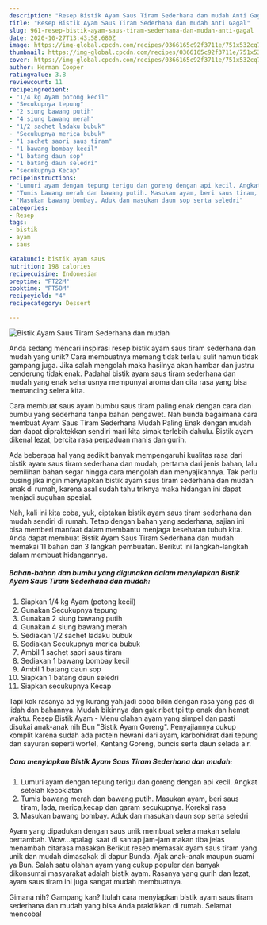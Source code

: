 ```yaml
---
description: "Resep Bistik Ayam Saus Tiram Sederhana dan mudah Anti Gagal"
title: "Resep Bistik Ayam Saus Tiram Sederhana dan mudah Anti Gagal"
slug: 961-resep-bistik-ayam-saus-tiram-sederhana-dan-mudah-anti-gagal
date: 2020-10-27T13:43:58.680Z
image: https://img-global.cpcdn.com/recipes/0366165c92f3711e/751x532cq70/bistik-ayam-saus-tiram-sederhana-dan-mudah-foto-resep-utama.jpg
thumbnail: https://img-global.cpcdn.com/recipes/0366165c92f3711e/751x532cq70/bistik-ayam-saus-tiram-sederhana-dan-mudah-foto-resep-utama.jpg
cover: https://img-global.cpcdn.com/recipes/0366165c92f3711e/751x532cq70/bistik-ayam-saus-tiram-sederhana-dan-mudah-foto-resep-utama.jpg
author: Herman Cooper
ratingvalue: 3.8
reviewcount: 11
recipeingredient:
- "1/4 kg Ayam potong kecil"
- "Secukupnya tepung"
- "2 siung bawang putih"
- "4 siung bawang merah"
- "1/2 sachet ladaku bubuk"
- "Secukupnya merica bubuk"
- "1 sachet saori saus tiram"
- "1 bawang bombay kecil"
- "1 batang daun sop"
- "1 batang daun seledri"
- "secukupnya Kecap"
recipeinstructions:
- "Lumuri ayam dengan tepung terigu dan goreng dengan api kecil. Angkat setelah kecoklatan"
- "Tumis bawang merah dan bawang putih. Masukan ayam, beri saus tiram, lada, merica,kecap dan garam secukupnya. Koreksi rasa"
- "Masukan bawang bombay. Aduk dan masukan daun sop serta seledri"
categories:
- Resep
tags:
- bistik
- ayam
- saus

katakunci: bistik ayam saus 
nutrition: 198 calories
recipecuisine: Indonesian
preptime: "PT22M"
cooktime: "PT58M"
recipeyield: "4"
recipecategory: Dessert

---
```



![Bistik Ayam Saus Tiram Sederhana dan mudah](https://img-global.cpcdn.com/recipes/0366165c92f3711e/751x532cq70/bistik-ayam-saus-tiram-sederhana-dan-mudah-foto-resep-utama.jpg)

Anda sedang mencari inspirasi resep bistik ayam saus tiram sederhana dan mudah yang unik? Cara membuatnya memang tidak terlalu sulit namun tidak gampang juga. Jika salah mengolah maka hasilnya akan hambar dan justru cenderung tidak enak. Padahal bistik ayam saus tiram sederhana dan mudah yang enak seharusnya mempunyai aroma dan cita rasa yang bisa memancing selera kita.

Cara membuat saus ayam bumbu saus tiram paling enak dengan cara dan bumbu yang sederhana tanpa bahan pengawet. Nah bunda bagaimana cara membuat Ayam Saus Tiram Sederhana Mudah Paling Enak dengan mudah dan dapat dipraktekkan sendiri mari kita simak terlebih dahulu. Bistik ayam dikenal lezat, bercita rasa perpaduan manis dan gurih.

Ada beberapa hal yang sedikit banyak mempengaruhi kualitas rasa dari bistik ayam saus tiram sederhana dan mudah, pertama dari jenis bahan, lalu pemilihan bahan segar hingga cara mengolah dan menyajikannya. Tak perlu pusing jika ingin menyiapkan bistik ayam saus tiram sederhana dan mudah enak di rumah, karena asal sudah tahu triknya maka hidangan ini dapat menjadi suguhan spesial.


Nah, kali ini kita coba, yuk, ciptakan bistik ayam saus tiram sederhana dan mudah sendiri di rumah. Tetap dengan bahan yang sederhana, sajian ini bisa memberi manfaat dalam membantu menjaga kesehatan tubuh kita. Anda dapat membuat Bistik Ayam Saus Tiram Sederhana dan mudah memakai 11 bahan dan 3 langkah pembuatan. Berikut ini langkah-langkah dalam membuat hidangannya.

<!--inarticleads1-->

##### Bahan-bahan dan bumbu yang digunakan dalam menyiapkan Bistik Ayam Saus Tiram Sederhana dan mudah:

1. Siapkan 1/4 kg Ayam (potong kecil)
1. Gunakan Secukupnya tepung
1. Gunakan 2 siung bawang putih
1. Gunakan 4 siung bawang merah
1. Sediakan 1/2 sachet ladaku bubuk
1. Sediakan Secukupnya merica bubuk
1. Ambil 1 sachet saori saus tiram
1. Sediakan 1 bawang bombay kecil
1. Ambil 1 batang daun sop
1. Siapkan 1 batang daun seledri
1. Siapkan secukupnya Kecap


Tapi kok rasanya ad yg kurang yah.jadi coba bikin dengan rasa yang pas di lidah dan bahannya. Mudah bikinnya dan gak ribet tpi ttp enak dan hemat waktu. Resep Bistik Ayam - Menu olahan ayam yang simpel dan pasti disukai anak-anak nih Bun &#34;Bistik Ayam Goreng&#34;. Penyajiannya cukup komplit karena sudah ada protein hewani dari ayam, karbohidrat dari tepung dan sayuran seperti wortel, Kentang Goreng, buncis serta daun selada air. 

<!--inarticleads2-->

##### Cara menyiapkan Bistik Ayam Saus Tiram Sederhana dan mudah:

1. Lumuri ayam dengan tepung terigu dan goreng dengan api kecil. Angkat setelah kecoklatan
1. Tumis bawang merah dan bawang putih. Masukan ayam, beri saus tiram, lada, merica,kecap dan garam secukupnya. Koreksi rasa
1. Masukan bawang bombay. Aduk dan masukan daun sop serta seledri


Ayam yang dipadukan dengan saus unik membuat selera makan selalu bertambah. Wow…apalagi saat di santap jam-jam makan tiba jelas menambah citarasa masakan Berikut resep memasak ayam saus tiram yang unik dan mudah dimasakak di dapur Bunda. Ajak anak-anak maupun suami ya Bun. Salah satu olahan ayam yang cukup populer dan banyak dikonsumsi masyarakat adalah bistik ayam. Rasanya yang gurih dan lezat, ayam saus tiram ini juga sangat mudah membuatnya. 

Gimana nih? Gampang kan? Itulah cara menyiapkan bistik ayam saus tiram sederhana dan mudah yang bisa Anda praktikkan di rumah. Selamat mencoba!
